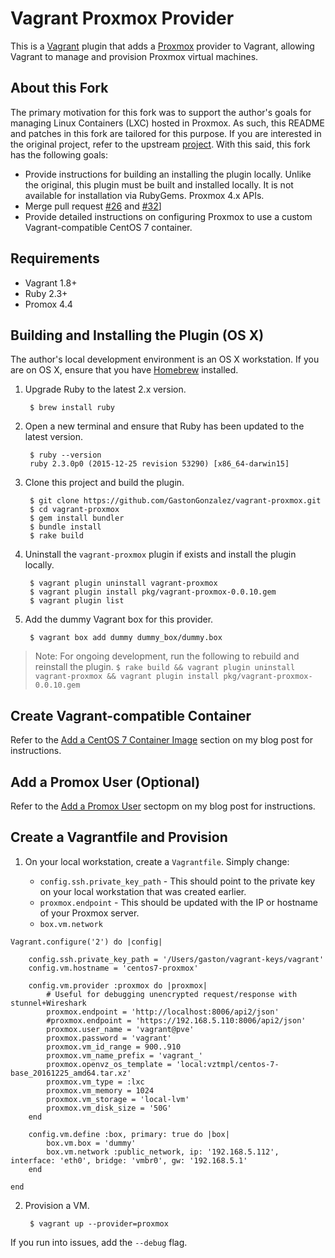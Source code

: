 # Vagrant Proxmox Provider

This is a [Vagrant](http://www.vagrantup.com) plugin that adds a [Proxmox](http://proxmox.com/) provider to Vagrant, 
allowing Vagrant to manage and provision Proxmox virtual machines.


## About this Fork

The primary motivation for this fork was to support the author's goals for managing Linux Containers (LXC)  hosted in
Proxmox. As such, this README and patches in this fork are tailored for this purpose. If you are interested in the 
original project, refer to the upstream [project](https://github.com/telcat/vagrant-proxmox). With this said, this fork
has the following goals:

* Provide instructions for building an installing the plugin locally. Unlike the original, this plugin must be built and
  installed locally. It is not available for installation via RubyGems.
  Proxmox 4.x APIs.
* Merge pull request [#26](https://github.com/telcat/vagrant-proxmox/pull/26) and [#32](https://github.com/telcat/vagrant-proxmox/pull/32)]
* Provide detailed instructions on configuring Proxmox to use a custom Vagrant-compatible CentOS 7 container.

## Requirements

* Vagrant 1.8+
* Ruby 2.3+
* Promox 4.4 

## Building and Installing the Plugin (OS X)

The author's local development environment is an OS X workstation. If you are on OS X, ensure that you have 
[Homebrew](http://brew.sh/) installed.

1. Upgrade Ruby to the latest 2.x version.

        $ brew install ruby

2. Open a new terminal and ensure that Ruby has been updated to the latest version.

        $ ruby --version
        ruby 2.3.0p0 (2015-12-25 revision 53290) [x86_64-darwin15]

3. Clone this project and build the plugin.

        $ git clone https://github.com/GastonGonzalez/vagrant-proxmox.git
        $ cd vagrant-proxmox
        $ gem install bundler
        $ bundle install
        $ rake build

4. Uninstall the `vagrant-proxmox` plugin if exists and install the plugin locally.

        $ vagrant plugin uninstall vagrant-proxmox
        $ vagrant plugin install pkg/vagrant-proxmox-0.0.10.gem
        $ vagrant plugin list

5. Add the dummy Vagrant box for this provider.
   
        $ vagrant box add dummy dummy_box/dummy.box

> Note: For ongoing development, run the following to rebuild and reinstall the plugin.
  `$ rake build && vagrant plugin uninstall vagrant-proxmox && vagrant plugin install pkg/vagrant-proxmox-0.0.10.gem`
        

## Create Vagrant-compatible Container

Refer to the [Add a CentOS 7 Container Image](https://www.gastongonzalez.com/tech-blog/2016/12/24/building-a-developer-virtualization-lab-part-2) section on my blog
post for instructions.


## Add a Promox User (Optional)

Refer to the [Add a Promox User](https://www.gastongonzalez.com/tech-blog/2016/12/24/building-a-developer-virtualization-lab-part-2) sectopm on my blog
post for instructions.

 
## Create a Vagrantfile and Provision

1. On your local workstation, create a `Vagrantfile`. Simply change:

   * `config.ssh.private_key_path` - This should point to the private key on your local workstation that was created earlier.  
   * `proxmox.endpoint` - This should be updated with the IP or hostname of your Proxmox server.
   * `box.vm.network`

```
Vagrant.configure('2') do |config|

    config.ssh.private_key_path = '/Users/gaston/vagrant-keys/vagrant'
    config.vm.hostname = 'centos7-proxmox'

    config.vm.provider :proxmox do |proxmox|
        # Useful for debugging unencrypted request/response with stunnel+Wireshark
        proxmox.endpoint = 'http://localhost:8006/api2/json'
        #proxmox.endpoint = 'https://192.168.5.110:8006/api2/json'
        proxmox.user_name = 'vagrant@pve'
        proxmox.password = 'vagrant'
        proxmox.vm_id_range = 900..910
        proxmox.vm_name_prefix = 'vagrant_'
        proxmox.openvz_os_template = 'local:vztmpl/centos-7-base_20161225_amd64.tar.xz'
        proxmox.vm_type = :lxc
        proxmox.vm_memory = 1024
        proxmox.vm_storage = 'local-lvm'
        proxmox.vm_disk_size = '50G'
    end

    config.vm.define :box, primary: true do |box|
        box.vm.box = 'dummy'
        box.vm.network :public_network, ip: '192.168.5.112', interface: 'eth0', bridge: 'vmbr0', gw: '192.168.5.1'
    end

end

```

2. Provision a VM.

        $ vagrant up --provider=proxmox 

If you run into issues, add the `--debug` flag.
